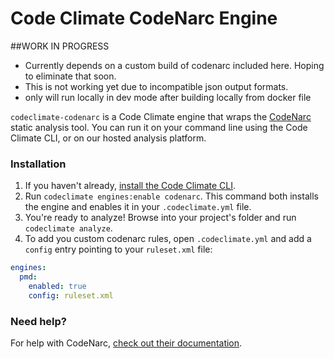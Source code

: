 # Code Climate CodeNarc Engine
##WORK IN PROGRESS
- Currently depends on a custom build of codenarc included here. Hoping to eliminate that soon.
- This is not working yet due to incompatible json output formats.
- only will run locally in dev mode after building locally from docker file

`codeclimate-codenarc` is a Code Climate engine that wraps the [CodeNarc](https://github.com/CodeNarc/CodeNarc) static analysis tool. You can run it on your command line using the Code Climate CLI, or on our hosted analysis platform.

### Installation

1. If you haven't already, [install the Code Climate CLI](https://github.com/codeclimate/codeclimate).
2. Run `codeclimate engines:enable codenarc`. This command both installs the engine and enables it in your `.codeclimate.yml` file.
3. You're ready to analyze! Browse into your project's folder and run `codeclimate analyze`.
4. To add you custom codenarc rules, open `.codeclimate.yml` and add a `config` entry pointing to your `ruleset.xml` file:
```yml
engines:
  pmd:
    enabled: true
    config: ruleset.xml
```

### Need help?

For help with CodeNarc, [check out their documentation](http://codenarc.sourceforge.net/codenarc-command-line.html).

[cc-docs-codenarc]: https://docs.codeclimate.com/docs/codenarc
